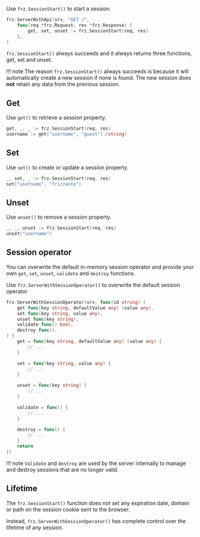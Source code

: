Use `frz.SessionStart()` to start a session.

```go
frz.ServerWithApi(srv, "GET /",
    func(req *frz.Request, res *frz.Response) {
        get, set, unset := frz.SessionStart(req, res)
    },
)
```

`frz.SessionStart()` always succeeds and it always returns three functions, get, set and unset.

!!! note
    The reason `frz.SessionStart()` always succeeds is because it will automatically create a new session if none is found. The new session does **not** retain any data from the previous session.

## Get

Use `get()` to retrieve a session property.

```go
get, _, _ := frz.SessionStart(req, res)
username := get("username", "guest").(string)
```

## Set

Use `set()` to create or update a session property.

```go
_, set, _ := frz.SessionStart(req, res)
set("username", "frizzante")
```

## Unset

Use `unset()` to remove a session property.

```go
_, _, unset := frz.SessionStart(req, res)
unset("username")
```

## Session operator

You can overwrite the default in-memory session operator and provide 
your own `get`, `set`, `unset`, `validate` and `destroy` functions.

Use `frz.ServerWithSessionOperator()` to overwrite the default session operator

```go
frz.ServerWithSessionOperator(srv, func(id string) (
    get func(key string, defaultValue any) (value any),
    set func(key string, value any),
    unset func(key string),
    validate func() bool,
    destroy func(),
) {
    get = func(key string, defaultValue any) (value any) {
        // ...
    }

    set = func(key string, value any) {
        // ...
    }

    unset = func(key string) {
        // ...
    }

    validate = func() {
        // ...
    }

    destroy = func() {
        // ...
    }
    return
})
```

!!! note
    `Validate` and `destroy` are used by the server internally 
    to manage and destroy sessions that are no longer valid.

## Lifetime

The `frz.SessionStart()` function does not set any expiration date, domain or path on the session cookie sent to the browser.

Instead, `frz.ServerWithSessionOperator()` has complete control over the lifetime of any session.